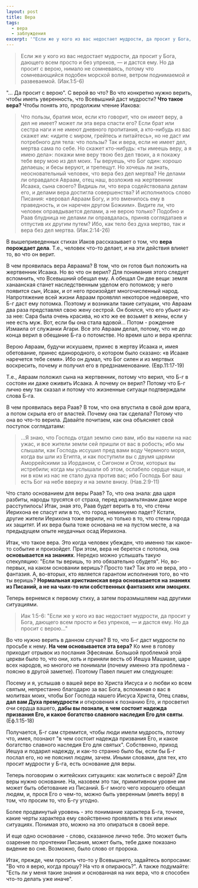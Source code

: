 ```yaml
---
layout: post
title: Вера
tags:
  - вера
  - заблуждения
excerpt: '"Если же у кого из вас недостает мудрости, да просит у Бога, дающего всем просто и без упреков, — и дастся ему. Но да просит с верою..." (Иак 1:5-6). "...Да просит с верою". С верой во что? Что такое вера?'
---
```


> Если же у кого из вас недостает мудрости, да просит у Бога, дающего всем просто и без упреков, — и дастся ему. Но да просит с верою, нимало не сомневаясь, потому что сомневающийся подобен морской волне, ветром поднимаемой и развеваемой. (Иак.1:5-6)

"... Да просит с верою". С верой во что? Во что конкретно нужно верить, чтобы иметь уверенность, что Всевышний даст мудрости? **Что такое вера?** Чтобы понять это, продолжим чтение Иакова:

> Что пользы, братия мои, если кто говорит, что он имеет веру, а дел не имеет? может ли эта вера спасти его? Если брат или сестра наги и не имеют дневного пропитания, а кто-нибудь из вас скажет им: «идите с миром, грейтесь и питайтесь», но не даст им потребного для тела: что пользы? Так и вера, если не имеет дел, мертва сама по себе. Но скажет кто-нибудь: «ты имеешь веру, а я имею дела»: покажи мне веру твою без дел твоих, а я покажу тебе веру мою из дел моих. Ты веруешь, что Бог один: хорошо делаешь; и бесы веруют, и трепещут. Но хочешь ли знать, неосновательный человек, что вера без дел мертва? Не делами ли оправдался Авраам, отец наш, возложив на жертвенник Исаака, сына своего? Видишь ли, что вера содействовала делам его, и делами вера достигла совершенства? И исполнилось слово Писания: «веровал Авраам Богу, и это вменилось ему в праведность, и он наречен другом Божиим». Видите ли, что человек оправдывается делами, а не верою только? Подобно и Раав блудница не делами ли оправдалась, приняв соглядатаев и отпустив их другим путем? Ибо, как тело без духа мертво, так и вера без дел мертва. (Иак.2:14-26)

В вышеприведенных стихах Иаков рассказывает о том, что **вера порождает дела**. Т.е., человек что-то делает, и на эти действия влияет то, во что он верит.

В чем проявилась вера Авраама? В том, что он готов был положить на жертвенник Исаака. Но во что он верил? Для понимания этого следует вспомнить, что Всевышний обещал ему. А обещал Он две вещи: земля ханаанская станет наследственным уделом его потомков; у него появится сын, Исаак, и от него произойдет многочисленный народ. Напротяжение всей жизни Авраам проявлял некоторое недоверие, что Б-г даст ему потомка. Поэтому и возникали такие ситуации, что Авраам два раза представлял свою жену сестрой. Он боялся, что его убьют из-за нее: Сара была очень красива, но кто же ее возьмет в жены, если у нее есть муж. Вот, если бы она стала вдовой... Потом - рождение Измаила от служанки Агари. Все это Авраам делал, потому, что не до конца верил в обещание Б-га о потомстве. Но время шло и вера крепла:

Верою Авраам, будучи искушаем, принес в жертву Исаака и, имея обетование, принес единородного, о котором было сказано: «в Исааке наречется тебе семя». Ибо он думал, что Бог силен и из мертвых воскресить, почему и получил его в предзнаменование. (Евр.11:17-19)

Т.е., Авраам положил сына на жертвенник, потому что верил, что Б-г в состоян ии даже оживить Исаака. А почему он верил? Потому что Б-г лично ему так сказал и потому что жизненные ситуаци  подтверждали слова Б-га.

В чем проявилась вера Раав? В том, что она впустила в свой дом врага, а потом скрыла его от властей. Почему она так сделала? Потому что она во что-то верила. Давайте почитаем, как она объясняет свой поступок соглядатаям:

> ...Я знаю, что Господь отдал землю сию вам, ибо вы навели на нас ужас, и все жители земли сей пришли от вас в робость; ибо мы слышали, как Господь иссушил пред вами воду Чермного моря, когда вы шли из Египта, и как поступили вы с двумя царями Аморрейскими за Иорданом, с Сигоном и Огом, которых вы истребили; когда мы услышали об этом, ослабело сердце наше, и ни в ком из нас не стало духа против вас; ибо Господь Бог ваш есть Бог на небе вверху и на земле внизу. (Нав.2:9-11)

Что стало основанием для веры Раав? То, что она знала: два царя разбиты, народы трусятся от страха, перед израильтянами даже море расступилось! Итак, зная это, Раав будет верить в то, что стены Иерихона ее спасут или в то, что город неминуемо падет? Кстати, другие жители Иерихона тоже верили, но только в то, что стены города их защитят. И их вера была тоже основана не на пустом месте, а на предыдущем опыте неудачных осад Иерихона.

Итак, что такое вера. Это когда человек убежден, что именно так какое-то событие и произойдет. При этом, вера не берется с потолка, она **основывается на знаниях**. Нередко можно услышать такую спекуляцию: "Если ты веришь, то это обязательно сбудетя". Но, во-первых, на каком основании веришь? Просто так? Так это не вера, это - фантазия. А, во-вторых, кто является гарантом исполнения того, во что ты веришь? **Нормальная христианская вера основывается на знаниях из Писаний, а не на чьих-то или собственных фантазиях или эмоциях**.

Теперь вернемся к первому стиху, а затем поразмышляем над другими ситуациями.

> Иак 1:5-6: "Если же у кого из вас недостает мудрости, да просит у Бога, дающего всем просто и без упреков, — и дастся ему. Но да просит с верою..."

Во что нужно верить в данном случае? В то, что Б-г даст мудрости по просьбе к нему. **На чем основывается эта вера?** Ко мне в голову приходит отрывок из послания Эфесянам. Большой проблемой этой церкви было то, что они, хоть и приняли весть об Иешуа Машиахе, царе всех народов, но многого не понимали (почему именно эта проблема - поясню в другой заметке). Поэтому Павел пишет им следующее:

Посему и я, услышав о вашей вере во Христа Иисуса и о любви ко всем святым, непрестанно благодарю за вас Бога, вспоминая о вас в молитвах моих, чтобы Бог Господа нашего Иисуса Христа, Отец славы, **дал вам Духа премудрости** и откровения к познанию Его, и просветил очи сердца вашего, **дабы вы познали, в чем состоит надежда призвания Его, и какое богатство славного наследия Его для святы**. (Еф.1:15-18)

Получается, Б-г сам стремится, чтобы люди имели мудрость, потому что, имея, познают "в чем состоит надежда призвания Его, и какое богатство славного наследия Его для святых". Собственно, приход Иешуа и подарил надежду, и как-то странно было бы, если бы Б-г послал его, но не пояснил людям, зачем. Иными словами, для тех, кто просит мудрости у Б-га, есть основание для веры.

Теперь поговорим о житейских ситуациях: как молиться с верой? Для веры нужно основание. На, назовем это так, примитивном уровне им может быть обетование из Писаний. Б-г много чего хорошего обещал людям, и, прося Его о чем-то, можно быть уверенным (иметь веру) в том, что просим то, что Б-гу угодно.

Более продвинутый уровень - это понимание характера Б-га, точнее, какие черты характера ему свойственно проявлять в тех или иных ситуациях. Понимая это, можно на это опираться в своей вере.

И еще одно основание - слово, сказанное лично тебе. Это может быть озарение по прочтении Писания, может быть, тебе даже показано видение во сне. Возможно, было слово от пророка.

Итак, прежде, чем просить что-то у Всевышнего, задайтесь вопросами: "Во что я верю, когда прошу? На что я опираюсь?". А также подумайте: "Есть ли у меня такие знания и основанная на них вера, что я способен что-то делать уже иначе".
